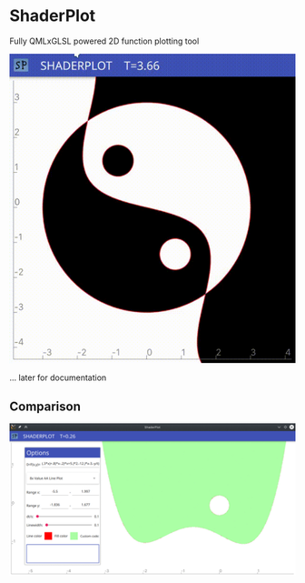 # ShaderPlot
Fully QMLxGLSL powered 2D function plotting tool

![Screencast](./ss/sc.gif)

... later for documentation

Comparison
---
![Screencast](./ss/comparison.gif)

